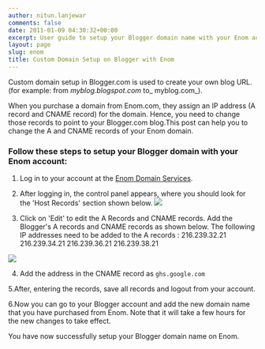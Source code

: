 ```yaml
---
author: nitun.lanjewar
comments: false
date: 2011-01-09 04:30:32+00:00
excerpt: User guide to setup your Blogger domain name with your Enom account.
layout: page
slug: enom
title: Custom Domain Setup on Blogger with Enom
---
```


Custom domain setup in Blogger.com is used to create your own blog URL. (for example: from _myblog.blogspot.com_ to_ myblog.com_).

When you purchase a domain from Enom.com, they assign an IP address (A record and CNAME record) for the domain. Hence, you need to change those records to point to your Blogger.com blog.This post can help you to change the A and CNAME records of your Enom domain.


### Follow these steps to setup your Blogger domain with your Enom account:


1. Log in to your account at the [Enom Domain Services](https://access.enom.com/default.asp).

2. After logging in, the control panel appears, where you should look for the 'Host Records' section shown below.
[![](https://rtcamp.com/wp-content/uploads/2010/12/B2W-enom-13.jpg)](https://rtcamp.com/wp-content/uploads/2010/12/B2W-enom-13.jpg)

3. Click on 'Edit' to edit the A Records and CNAME records. Add the Blogger's A records and CNAME records as shown below. The following IP addresses need to be added to the A records :
216.239.32.21
216.239.34.21
216.239.36.21
216.239.38.21

[![](https://rtcamp.com/wp-content/uploads/2010/12/B2W-enom22-600x166.jpg)](https://rtcamp.com/wp-content/uploads/2010/12/B2W-enom22.jpg)

4. Add the address in the CNAME record as ` ghs.google.com `

5.After, entering the records, save all records and logout from your account.

6.Now you can go to your Blogger account and add the new domain name that you have purchased from Enom. Note that it will take a few hours for the new changes to take effect.

You have now successfully setup your Blogger domain name on Enom.
